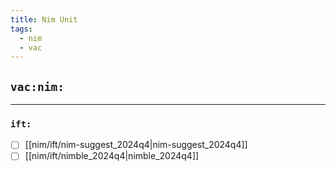 ```yaml
---
title: Nim Unit
tags:
  - nim
  - vac
---
```


## `vac:nim:`
---

### `ift:`
* [ ] [[nim/ift/nim-suggest_2024q4|nim-suggest_2024q4]]
* [ ] [[nim/ift/nimble_2024q4|nimble_2024q4]]

<!-- * [ ] [[nim/ift/compiler|compiler]] -->
<!-- * [ ] [[nim/ift/editor|editor]] -->
<!-- * [ ] [[nim/ift/lsp|lsp]] -->

